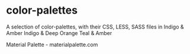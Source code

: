 # color-palettes
A selection of color-palettes, with their CSS, LESS, SASS files in 
Indigo &amp; Amber
Indigo &amp; Deep Orange 
Teal &amp; Amber

Material Palette - materialpalette.com
